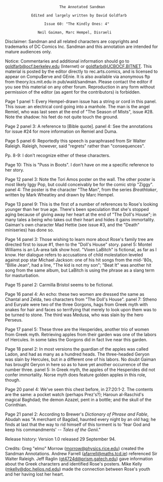                              The Annotated Sandman

                Edited and largely written by David Goldfarb

                      Issue 60: "The Kindly Ones: 4"

                   Neil Gaiman, Marc Hempel, Disraeli

Disclaimer:  Sandman and all related characters are copyrights and trademarks
of DC Comics Inc.  Sandman and this annotation are intended for mature
audiences only.

Notice:  Commentaries and additional information should go to
goldfarb@ocf.berkeley.edu (Internet) or goldfarb@UCBOCF.BITNET.  This material
is posted by the editor directly to rec.arts.comics, and is licensed
to appear on Compu$erve and GEnie.  It is also available via anonymous ftp
from theory.lcs.mit.edu in pub/wald/sandman.  Please contact the editor if you
see this material on any other forum.  Reproduction in any form without
permission of the editor (as agent for the contributors) is forbidden.

Page 1 panel 1: Every Hempel-drawn issue has a string or cord in this panel.
This issue: an electrical cord going into a manhole. The man is the angel
Remiel, who was last seen at the end of "The Season of Mists", issue #28.
Note the shadow: his feet do not quite touch the ground.

Page 2 panel 3: A reference to [Bible quote].
       panel 4: See the annotations for issue #24 for more information on
Remiel and Duma.

Page 5 panel 6: Reportedly this speech is paraphrased from Sir Walter Raleigh.
Raleigh, however, said "regrets" rather than "consequences".

Pp. 8-9: I don't recognize either of these characters.

Page 10: This is "Puss in Boots". I don't have on me a specific reference to
her story. 

Page 12 panel 3: Note the Tori Amos poster on the wall. The other poster is
most likely Iggy Pop, but could conceivably be for the comic strip "Ziggy".
	   panel 4: The poster is the character "The Man", from the series 
_Breathtaker_, written by Mark Wheatley and drawn by Marc Hempel.

Page 13 panel 9: This is the first of a number of references to Rose's looking
younger than her true age. There's been speculation that she's stopped aging
because of giving away her heart at the end of "The Doll's House"; in many
tales a being who takes out their heart and hides it gains immortality.
Gaiman's own character Mad Hettie (see issue #3, and the "Death" miniseries)
has done so.

Page 14 panel 3: Those wishing to learn more about Rose's family tree are
directed first to issue #1, then to the "Doll's House" story.
	   panel 5: Montel Williams is an LA-area talk show host. "Vixen
LaBitch" is fictional, as far as I know. Her dialogue refers to accusations
of child molestation leveled against pop star Michael Jackson: one of his
hit songs from the mid-'80s, "Billie Jean", had a line, "The kid is not
my son"; "Beat It" was another hit song from the same album, but LaBitch
is using the phrase as a slang term for masturbation.

Page 15 panel 2: Carmilla Bristol seems to be fictional.

Page 16 panel 4: An echo: these two women are dressed the same as Chantal
and Zelda, two characters from "The Doll's House".
	   panel 7: Stheno and Euryale were two of the three Gorgons, hags
from Greek myth with snakes for hair and faces so terrifying that merely to 
look upon them was to be turned to stone. The third was Medusa, who was 
slain by the hero Perseus.

Page 17 panel 5: These three are the Hesperides, another trio of women from
Greek myth. Retrieving apples from their garden was one of the labors of
Hercules. In some tales the Gorgons did in fact live near this garden.

Page 18 panel 2: In most versions the guardian of the apples was called
Ladon, and had as many as a hundred heads. The three-headed Geryon was 
slain by Hercules, but in a different one of his labors. No doubt Gaiman 
has brought Geryon in here so as to have yet another occurrence of the 
number three.
	   panel 5: In Greek myth, the apples of the Hesperides did not confer immortality. Norse myth does feature golden apples in this role, though.

Page 20 panel 4: We've seen this chest before, in 27:20:1-2. The contents
are the same: a pocket watch (perhaps Prez's?); Haroun al-Raschid's magical
Baghdad; the demon Azazel, pent in a bottle; and the skull of the Corinthian.

Page 21 panel 2: According to Brewer's _Dictionary of Phrase and Fable_,
Abudah was "A merchant of Bagdad, haunted every night by an old hag; he
finds at last that the way to rid himself of this torment is to 'fear God
and keep his commandments' -- _Tales of the Genii_." 

Release history:
Version 1.0 released 29 September 94.

Credits:
	Greg "elmo" Morrow (morrow@physics.rice.edu) created the Sandman Annotations.
	Andrew Farrell (afarrell@maths.tcd.ie) referenced Sir Walter Raleigh.
	Jeff Raglin (gt4724d@prism.gatech.edu) gave information about the
Greek characters and identified Rose's posters.
	Mike Kelly (mkelly@doc.helios.nd.edu) made the connection between
Rose's youth and her having lost her heart.
